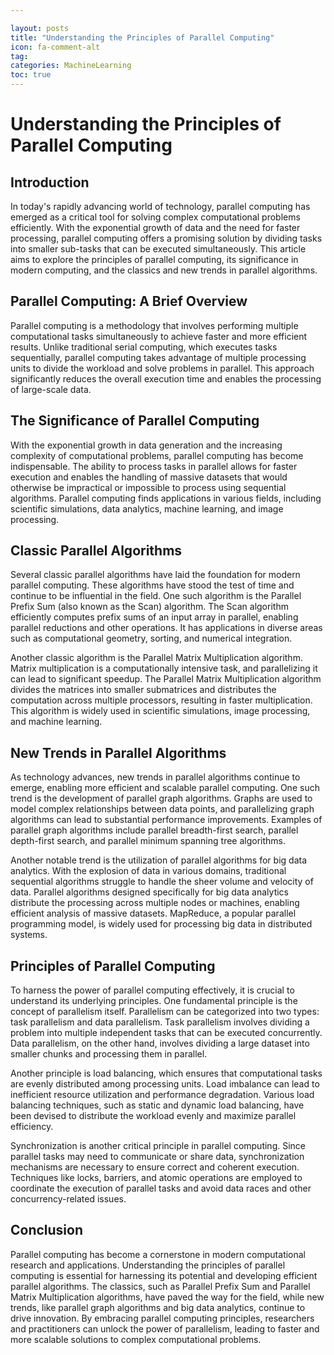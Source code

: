 ```yaml
---

layout: posts
title: "Understanding the Principles of Parallel Computing"
icon: fa-comment-alt
tag:      
categories: MachineLearning
toc: true
---
```




# Understanding the Principles of Parallel Computing

## Introduction

In today's rapidly advancing world of technology, parallel computing has emerged as a critical tool for solving complex computational problems efficiently. With the exponential growth of data and the need for faster processing, parallel computing offers a promising solution by dividing tasks into smaller sub-tasks that can be executed simultaneously. This article aims to explore the principles of parallel computing, its significance in modern computing, and the classics and new trends in parallel algorithms.

## Parallel Computing: A Brief Overview

Parallel computing is a methodology that involves performing multiple computational tasks simultaneously to achieve faster and more efficient results. Unlike traditional serial computing, which executes tasks sequentially, parallel computing takes advantage of multiple processing units to divide the workload and solve problems in parallel. This approach significantly reduces the overall execution time and enables the processing of large-scale data.

## The Significance of Parallel Computing

With the exponential growth in data generation and the increasing complexity of computational problems, parallel computing has become indispensable. The ability to process tasks in parallel allows for faster execution and enables the handling of massive datasets that would otherwise be impractical or impossible to process using sequential algorithms. Parallel computing finds applications in various fields, including scientific simulations, data analytics, machine learning, and image processing.

## Classic Parallel Algorithms

Several classic parallel algorithms have laid the foundation for modern parallel computing. These algorithms have stood the test of time and continue to be influential in the field. One such algorithm is the Parallel Prefix Sum (also known as the Scan) algorithm. The Scan algorithm efficiently computes prefix sums of an input array in parallel, enabling parallel reductions and other operations. It has applications in diverse areas such as computational geometry, sorting, and numerical integration.

Another classic algorithm is the Parallel Matrix Multiplication algorithm. Matrix multiplication is a computationally intensive task, and parallelizing it can lead to significant speedup. The Parallel Matrix Multiplication algorithm divides the matrices into smaller submatrices and distributes the computation across multiple processors, resulting in faster multiplication. This algorithm is widely used in scientific simulations, image processing, and machine learning.

## New Trends in Parallel Algorithms

As technology advances, new trends in parallel algorithms continue to emerge, enabling more efficient and scalable parallel computing. One such trend is the development of parallel graph algorithms. Graphs are used to model complex relationships between data points, and parallelizing graph algorithms can lead to substantial performance improvements. Examples of parallel graph algorithms include parallel breadth-first search, parallel depth-first search, and parallel minimum spanning tree algorithms.

Another notable trend is the utilization of parallel algorithms for big data analytics. With the explosion of data in various domains, traditional sequential algorithms struggle to handle the sheer volume and velocity of data. Parallel algorithms designed specifically for big data analytics distribute the processing across multiple nodes or machines, enabling efficient analysis of massive datasets. MapReduce, a popular parallel programming model, is widely used for processing big data in distributed systems.

## Principles of Parallel Computing

To harness the power of parallel computing effectively, it is crucial to understand its underlying principles. One fundamental principle is the concept of parallelism itself. Parallelism can be categorized into two types: task parallelism and data parallelism. Task parallelism involves dividing a problem into multiple independent tasks that can be executed concurrently. Data parallelism, on the other hand, involves dividing a large dataset into smaller chunks and processing them in parallel.

Another principle is load balancing, which ensures that computational tasks are evenly distributed among processing units. Load imbalance can lead to inefficient resource utilization and performance degradation. Various load balancing techniques, such as static and dynamic load balancing, have been devised to distribute the workload evenly and maximize parallel efficiency.

Synchronization is another critical principle in parallel computing. Since parallel tasks may need to communicate or share data, synchronization mechanisms are necessary to ensure correct and coherent execution. Techniques like locks, barriers, and atomic operations are employed to coordinate the execution of parallel tasks and avoid data races and other concurrency-related issues.

## Conclusion

Parallel computing has become a cornerstone in modern computational research and applications. Understanding the principles of parallel computing is essential for harnessing its potential and developing efficient parallel algorithms. The classics, such as Parallel Prefix Sum and Parallel Matrix Multiplication algorithms, have paved the way for the field, while new trends, like parallel graph algorithms and big data analytics, continue to drive innovation. By embracing parallel computing principles, researchers and practitioners can unlock the power of parallelism, leading to faster and more scalable solutions to complex computational problems.